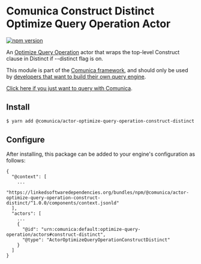 # Comunica Construct Distinct Optimize Query Operation Actor

[![npm version](https://badge.fury.io/js/%40comunica%2Factor-optimize-query-operation-construct-distinct.svg)](https://www.npmjs.com/package/@comunica/actor-optimize-query-operation-construct-distinct)

An [Optimize Query Operation](https://github.com/comunica/comunica/tree/master/packages/bus-optimize-query-operation) actor
that wraps the top-level Construct clause in Distinct if --distinct flag is on.

This module is part of the [Comunica framework](https://github.com/comunica/comunica),
and should only be used by [developers that want to build their own query engine](https://comunica.dev/docs/modify/).

[Click here if you just want to query with Comunica](https://comunica.dev/docs/query/).

## Install

```bash
$ yarn add @comunica/actor-optimize-query-operation-construct-distinct
```

## Configure

After installing, this package can be added to your engine's configuration as follows:
```text
{
  "@context": [
    ...
    "https://linkedsoftwaredependencies.org/bundles/npm/@comunica/actor-optimize-query-operation-construct-distinct/^1.0.0/components/context.jsonld"
  ],
  "actors": [
    ...
    {
      "@id": "urn:comunica:default:optimize-query-operation/actors#construct-distinct",
      "@type": "ActorOptimizeQueryOperationConstructDistinct"
    }
  ]
}
```
